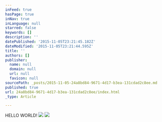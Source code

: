 ```yaml
---
inFeed: true
hasPage: true
inNav: true
inLanguage: null
starred: false
keywords: []
description: ''
datePublished: '2015-11-05T23:21:45.182Z'
dateModified: '2015-11-05T23:21:44.595Z'
title: ''
authors: []
publisher:
  name: null
  domain: null
  url: null
  favicon: null
sourcePath: _posts/2015-11-05-24a8bd84-9671-4d17-b3ea-131cdad2c8ee.md
published: true
url: 24a8bd84-9671-4d17-b3ea-131cdad2c8ee/index.html
_type: Article

---
```

HELLO WORLD!
![](https://the-grid-user-content.s3-us-west-2.amazonaws.com/2be5bed2-1438-4d85-8e13-197f7485fc64.jpg)
![](https://the-grid-user-content.s3-us-west-2.amazonaws.com/f7983878-3db4-416d-a7cf-127bfc0510cc.jpg)